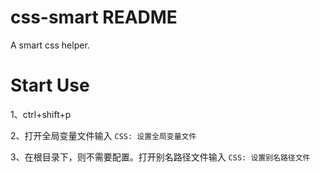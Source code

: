 # css-smart README

A smart css helper.

# Start Use

1、ctrl+shift+p

2、打开全局变量文件输入 `CSS: 设置全局变量文件`

3、在根目录下，则不需要配置。打开别名路径文件输入 `CSS: 设置别名路径文件`
